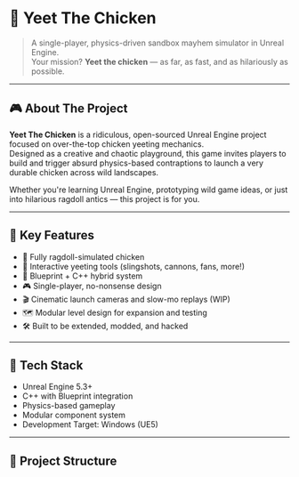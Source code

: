 # 🐔 Yeet The Chicken

> A single-player, physics-driven sandbox mayhem simulator in Unreal Engine.  
> Your mission? **Yeet the chicken** — as far, as fast, and as hilariously as possible.

---

## 🎮 About The Project

**Yeet The Chicken** is a ridiculous, open-sourced Unreal Engine project focused on over-the-top chicken yeeting mechanics.  
Designed as a creative and chaotic playground, this game invites players to build and trigger absurd physics-based contraptions to launch a very durable chicken across wild landscapes.

Whether you're learning Unreal Engine, prototyping wild game ideas, or just into hilarious ragdoll antics — this project is for you.

---

## 🚀 Key Features

- 🐔 Fully ragdoll-simulated chicken
- 🧨 Interactive yeeting tools (slingshots, cannons, fans, more!)
- 🧠 Blueprint + C++ hybrid system
- 🎮 Single-player, no-nonsense design
- 🎬 Cinematic launch cameras and slow-mo replays (WIP)
- 🗺️ Modular level design for expansion and testing
- 🛠️ Built to be extended, modded, and hacked

---

## 🧱 Tech Stack

- Unreal Engine 5.3+
- C++ with Blueprint integration
- Physics-based gameplay
- Modular component system
- Development Target: Windows (UE5)

---

## 📁 Project Structure

